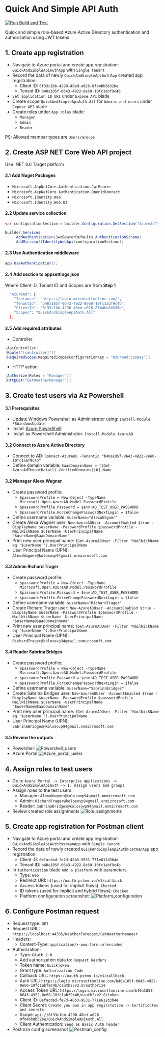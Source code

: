 # Quick And Simple API Auth

[![Run Build and Test](https://github.com/kolosovpetro/QuickAndSimpleApiAuth/actions/workflows/run-build-and-test-dotnet.yml/badge.svg)](https://github.com/kolosovpetro/QuickAndSimpleApiAuth/actions/workflows/run-build-and-test-dotnet.yml)

Quick and simple role-based Azure Active Directory authentication and authorization using JWT tokens

## 1. Create app registration

- Navigate to Azure portal and create app registration: `QuickAndSimpleApiAuthApp` with `Single tenant`
- Record the data of newly `QuickAndSimpleApiAuthApp` created app registration:
    - Client ID: `6f33c1bb-4290-40ed-a026-8fb4bb8b326e`
    - Tenant ID: `b40a105f-0643-4922-8e60-10fc1abf9c4b`
- `Set application ID URI` under `Expose API` blade
- Create scope `QuickAndSimpleApiAuth.All` for `Admins and users` under `Expose API` blade
- Create roles under `App roles` blade:
    - `Manager`
    - `Admin`
    - `Reader`

PS: Allowed member types are `Users/Groups`

## 2. Create ASP NET Core Web API project

Use .NET 6.0 Target platform

#### 2.1 Add Nuget Packages

- `Microsoft.AspNetCore.Authentication.JwtBearer`
- `Microsoft.AspNetCore.Authentication.OpenIdConnect`
- `Microsoft.Identity.Web`
- `Microsoft.Identity.Web.UI`

#### 2.2 Update service collection

```csharp
var configurationSection = builder.Configuration.GetSection("AzureAd");

builder.Services
    .AddAuthentication(JwtBearerDefaults.AuthenticationScheme)
    .AddMicrosoftIdentityWebApi(configurationSection);
```

#### 2.3 Use Authentication middleware

```csharp
app.UseAuthentication();
```

#### 2.4 Add section to appsettings json

Where Client ID, Tenant ID and Scopes are from **Step 1**

```bash
  "AzureAd": {
    "Instance": "https://login.microsoftonline.com/",
    "TenantId": "b40a105f-0643-4922-8e60-10fc1abf9c4b",
    "ClientId": "6f33c1bb-4290-40ed-a026-8fb4bb8b326e",
    "Scopes": "QuickAndSimpleApiAuth.All"
  },
```

#### 2.5 Add required attributes

- Controller

```csharp
[ApiController]
[Route("[controller]")]
[RequiredScope(RequiredScopesConfigurationKey = "AzureAd:Scopes")]
```

- HTTP action

```csharp
[Authorize(Roles = "Manager")]
[HttpGet("GetWeatherManager")]
```

## 3. Create test users via Az Powershell

#### 3.1 Prerequisites

- Update Windows Powershell as Administrator using: `Install-Module PSWindowsUpdate`
- Install [Azure PowerShell](https://docs.microsoft.com/en-us/powershell/azure/install-az-ps)
- Install as Powershell Administrator: `Install-Module AzureAD`

#### 3.2 Connect to Azure Active Directory

- Connect to AD: `Connect-AzureAD -TenantId "b40a105f-0643-4922-8e60-10fc1abf9c4b"`
- Define domain variable: `$aadDomainName = ((Get-AzureAdTenantDetail).VerifiedDomains)[0].Name`

#### 3.2 Manager Alexa Wagner

- Create password profile:
    - `$passwordProfile = New-Object -TypeName Microsoft.Open.AzureAD.Model.PasswordProfile`
    - `$passwordProfile.Password = $env:AD_TEST_USER_PASSWORD`
    - `$passwordProfile.ForceChangePasswordNextLogin = $false`
- Define username variable: `$userName="AlexaWagner"`
- Create Alexa Wagner user:
  `New-AzureADUser -AccountEnabled $true -DisplayName $userName -PasswordProfile $passwordProfile -MailNickName $userName -UserPrincipalName "$userName@$aadDomainName"`
- Print new user principal name: `(Get-AzureADUser -Filter "MailNickName eq '$userName'").UserPrincipalName`
- User Principal Name (UPN): `AlexaWagner@kolosovp94gmail.onmicrosoft.com`

#### 3.3 Admin Richard Trager

- Create password profile:
    - `$passwordProfile = New-Object -TypeName Microsoft.Open.AzureAD.Model.PasswordProfile`
    - `$passwordProfile.Password = $env:AD_TEST_USER_PASSWORD`
    - `$passwordProfile.ForceChangePasswordNextLogin = $false`
- Define username variable: `$userName="RichardTrager"`
- Create Richard Trager user:
  `New-AzureADUser -AccountEnabled $true -DisplayName $userName -PasswordProfile $passwordProfile -MailNickName $userName -UserPrincipalName "$userName@$aadDomainName"`
- Print new user principal name: `(Get-AzureADUser -Filter "MailNickName eq '$userName'").UserPrincipalName`
- User Principal Name (UPN): `RichardTrager@kolosovp94gmail.onmicrosoft.com`

#### 3.4 Reader Sabrina Bridges

- Create password profile:
    - `$passwordProfile = New-Object -TypeName Microsoft.Open.AzureAD.Model.PasswordProfile`
    - `$passwordProfile.Password = $env:AD_TEST_USER_PASSWORD`
    - `$passwordProfile.ForceChangePasswordNextLogin = $false`
- Define username variable: `$userName="SabrinaBridges"`
- Create Sabrina Bridges user:
  `New-AzureADUser -AccountEnabled $true -DisplayName $userName -PasswordProfile $passwordProfile -MailNickName $userName -UserPrincipalName "$userName@$aadDomainName"`
- Print new user principal name: `(Get-AzureADUser -Filter "MailNickName eq '$userName'").UserPrincipalName`
- User Principal Name (UPN): `SabrinaBridges@kolosovp94gmail.onmicrosoft.com`

#### 3.5 Review the outputs

- Powershell
  ![Powershell_users](https://raw.githubusercontent.com/kolosovpetro/QuickAndSimpleApiAuth/master/img/01_users_created_powershell.PNG)
- Azure Portal
  ![Azure_portal_users](https://raw.githubusercontent.com/kolosovpetro/QuickAndSimpleApiAuth/master/img/02_ad_portal_users.PNG)

## 4. Assign roles to test users

- Go to `Azure Portal -> Enterprise Applications -> QuickAndSimpleApiAuth -> 1. Assign users and groups`
- Assign roles to the test users:
    - Manager: `AlexaWagner@kolosovp94gmail.onmicrosoft.com`
    - Admin: `RichardTrager@kolosovp94gmail.onmicrosoft.com`
    - Reader: `SabrinaBridges@kolosovp94gmail.onmicrosoft.com`
- Review created role assignments
  ![Role_assignments](https://raw.githubusercontent.com/kolosovpetro/QuickAndSimpleApiAuth/master/img/05_enterprise_app_user_roles_assigned.PNG)

## 5. Create app registration for Postman client

- Navigate to Azure portal and create app registration: `QuickAndSimpleApiAuthPostmanApp` with `Single tenant`
- Record the data of newly created `QuickAndSimpleApiAuthPostmanApp` app registration:
    - Client ID: `0efacdad-fe7d-48b3-9531-771e612d3b4e`
    - Tenant ID: `b40a105f-0643-4922-8e60-10fc1abf9c4b`
- In `Authentication` blade `Add a platform` with parameters
    - Type: `Web`
    - Redirect URI: `https://oauth.pstmn.io/v1/callback`
    - Access tokens (used for implicit flows): `Checked`
    - ID tokens (used for implicit and hybrid flows): `Checked`
    - Platform configuration screenshot:
      ![Platform_configuration](https://raw.githubusercontent.com/kolosovpetro/QuickAndSimpleApiAuth/master/img/06_configure_postman_app_platform.PNG)

## 6. Configure Postman request

- Request type: `GET`
- Request URL: `https://localhost:44335/WeatherForecast/GetWeatherManager`
- Headers:
    - Content-Type: `application/x-www-form-urlencoded`
- Authorization:
    - Type: `OAuth 2.0`
    - Add authorization data to: `Request Headers`
    - Token name: `QuickToken`
    - Grant type: `Authorization Code`
    - Callback URL: `https://oauth.pstmn.io/v1/callback`
    - Auth URL: `https://login.microsoftonline.com/b40a105f-0643-4922-8e60-10fc1abf9c4b/oauth2/v2.0/authorize`
    - Access Token URL: `https://login.microsoftonline.com/b40a105f-0643-4922-8e60-10fc1abf9c4b/oauth2/v2.0/token`
    - Client ID: `0efacdad-fe7d-48b3-9531-771e612d3b4e`
    - Client Secret: `Create you own in app regirstation -> Certificates and secrets`
    - Scope: `api://6f33c1bb-4290-40ed-a026-8fb4bb8b326e/QuickAndSimpleApiAuth.All`
    - Client Authentication: `Send as Basic Auth header`
- Postman config screenshot
  ![Postman_config](https://raw.githubusercontent.com/kolosovpetro/QuickAndSimpleApiAuth/master/img/07_postman_config.png)